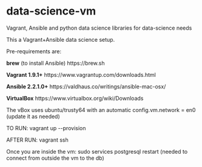 # data-science-vm
Vagrant, Ansible and python data science libraries for data-science needs

This a Vagrant+Ansible data science setup.

Pre-requirements are:

<p>
<strong>brew</strong> (to install Ansible) https://brew.sh 
</p>
<p>
<strong>Vagrant 1.9.1+</strong> https://www.vagrantup.com/downloads.html
</p>
<p>
<strong>Ansible 2.2.1.0+</strong> https://valdhaus.co/writings/ansible-mac-osx/
</p>
<p>
<strong>VirtualBox</strong> https://www.virtualbox.org/wiki/Downloads
</p>
The vBox uses ubuntu/trusty64 with an automatic config.vm.network = en0 (update it as needed)

TO RUN: 
vagrant up --provision

AFTER RUN:
vagrant ssh

Once you are inside the vm:
sudo services postgresql restart (needed to connect from outside the vm to the db)
